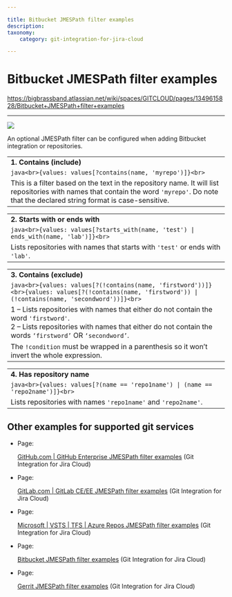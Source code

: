 ```yaml
---

title: Bitbucket JMESPath filter examples
description:
taxonomy:
    category: git-integration-for-jira-cloud

---
```


# Bitbucket JMESPath filter examples

<https://bigbrassband.atlassian.net/wiki/spaces/GITCLOUD/pages/1349615828/Bitbucket+JMESPath+filter+examples>

* * *

![](https://bigbrassband.atlassian.net/wiki/download/thumbnails/1349615828/bitbucket-mobile2.png?version=1&modificationDate=1615466288281&cacheVersion=1&api=v2&width=272&height=57)

An optional JMESPath filter can be configured when adding Bitbucket integration or repositories.

|     |
| --- |
| **1\. Contains (include)** |
| ```java<br>{values: values[?contains(name, 'myrepo')]}<br>``` |
| This is a filter based on the text in the repository name. It will list repositories with names that contain the word `'myrepo'`. Do note that the declared string format is case-sensitive. |

|     |
| --- |
| **2\. Starts with or ends with** |
| ```java<br>{values: values[?starts_with(name, 'test') \| ends_with(name, 'lab')]}<br>``` |
| Lists repositories with names that starts with `'test'` or ends with `'lab'`. |

|     |
| --- |
| **3\. Contains (exclude)** |
| ```java<br>{values: values[?(!contains(name, 'firstword'))]}<br>{values: values[?(!contains(name, 'firstword')) \| (!contains(name, 'secondword'))]}<br>``` |
| 1 – Lists repositories with names that either do not contain the word `'firstword'`.  <br>2 – Lists repositories with names that either do not contain the words `‘firstword’` OR `‘secondword’`. |
| The `!condition` must be wrapped in a parenthesis so it won’t invert the whole expression. |

|     |
| --- |
| **4\. Has repository name** |
| ```java<br>{values: values[?(name == 'repo1name') \| (name == 'repo2name')]}<br>``` |
| Lists repositories with names `'repo1name'` and `'repo2name'`. |

## Other examples for supported git services

*   Page:
    
    [GitHub.com | GitHub Enterprise JMESPath filter examples](/wiki/spaces/GITCLOUD/pages/1349615768/GitHub.com+%7C+GitHub+Enterprise+JMESPath+filter+examples) (Git Integration for Jira Cloud)
    
*   Page:
    
    [GitLab.com | GitLab CE/EE JMESPath filter examples](/wiki/spaces/GITCLOUD/pages/1349615801) (Git Integration for Jira Cloud)
    
*   Page:
    
    [Microsoft | VSTS | TFS | Azure Repos JMESPath filter examples](/wiki/spaces/GITCLOUD/pages/1343979648/Microsoft+%7C+VSTS+%7C+TFS+%7C+Azure+Repos+JMESPath+filter+examples) (Git Integration for Jira Cloud)
    
*   Page:
    
    [Bitbucket JMESPath filter examples](/wiki/spaces/GITCLOUD/pages/1349615828/Bitbucket+JMESPath+filter+examples) (Git Integration for Jira Cloud)
    
*   Page:
    
    [Gerrit JMESPath filter examples](/wiki/spaces/GITCLOUD/pages/1898020871/Gerrit+JMESPath+filter+examples) (Git Integration for Jira Cloud)